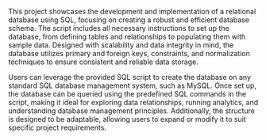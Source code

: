 This project showcases the development and implementation of a relational database using SQL, focusing on creating a robust and efficient database schema. The script includes all necessary instructions to set up the database, from defining tables and relationships to populating them with sample data. Designed with scalability and data integrity in mind, the database utilizes primary and foreign keys, constraints, and normalization techniques to ensure consistent and reliable data storage.

Users can leverage the provided SQL script to create the database on any standard SQL database management system, such as MySQL. Once set up, the database can be queried using the predefined SQL commands in the script, making it ideal for exploring data relationships, running analytics, and understanding database management principles. Additionally, the structure is designed to be adaptable, allowing users to expand or modify it to suit specific project requirements. 
